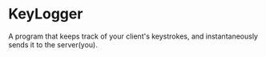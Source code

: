 # KeyLogger
A program that keeps track of your client's keystrokes, and instantaneously sends it to the server(you).
